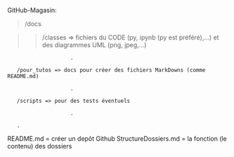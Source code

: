 GitHub-Magasin:

>/docs

>>/classes => fichiers du CODE (py, ipynb (py est préféré),...) et des diagrammes UML (png, jpeg,...)

                        .

       /pour_tutos => docs pour créer des fichiers MarkDowns (comme README.md)

                        .
                 
       /scripts => pour des tests éventuels

                        .
                 
       .

                 
README.md = créer un depôt Github
StructureDossiers.md = la fonction (le contenu) des dossiers

